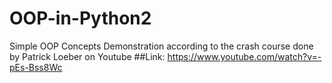 # OOP-in-Python2
Simple OOP Concepts Demonstration according to the crash course done by Patrick Loeber on Youtube
##Link: https://www.youtube.com/watch?v=-pEs-Bss8Wc
